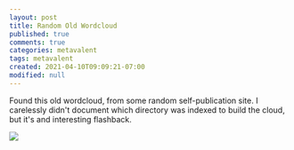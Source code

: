 ```yaml
---
layout: post
title: Random Old Wordcloud
published: true
comments: true
categories: metavalent
tags: metavalent
created: 2021-04-10T09:09:21-07:00
modified: null
---
```


Found this old wordcloud, from some random self-publication site. I carelessly didn't document which directory was indexed to build the cloud, but it's and interesting flashback.

![](/assets/images/wordcloud.1000.jpg)

<!-- 
[Watch here](https://youtu.be/12345) if the embed below does not behave nicely. 

<div class="embed-container"><iframe loading="lazy" width="560" height="315" src="https://www.youtube.com/embed/12345" title="YouTube video player" frameborder="0" allow="accelerometer; autoplay; clipboard-write; encrypted-media; gyroscope; picture-in-picture" allowfullscreen></iframe></div>
-->
